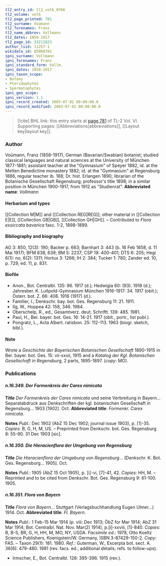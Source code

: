 ```yaml
---
tl2_entry_id: tl2_vol6_0766
tl2_volume: vol6
tl2_page_printed: 781
tl2_surname: Voümann
tl2_forenames: Franz
tl2_name_abbrev: Vollmann
tl2_dates: 1858-1917
tl2_page_id: 33212823
author_lsid: 11257-1
wikidata_id: Q5868701
ipni_surname: Vollmann
ipni_forenames: Franz
ipni_standard_form: Vollm.
ipni_dates: 1858-1917
ipni_taxon_scope: 
- Botany
- Pteridophytes
- Spermatophytes
ipni_geo_scope: 
ipni_version: 1.1
ipni_record_created: 2003-07-02 00:00:00.0
ipni_record_modified: 2003-07-02 00:00:00.0
---
```



> [!cite] BHL link: this entry starts at [page 781](https://www.biodiversitylibrary.org/page/33212823) of TL-2 Vol. VI.
> Supporting pages: [[Abbreviations|abbreviations]], [[Layout key|layout key]].

### Author

Voümann, Franz (1858-1917), German (Bavarian/Swabian) botanist; studied classical languages and natural sciences at the University of München 1877-1881; assistant teacher at the "Gymnasium" of Speyer 1882, id. at the Metten Benedictine monastery 1882; id. at the "Gymnasium" at Regensburg 1886, regular teacher ib. 188; Dr. hist. Erlangen 1890; librarian of the Botanische Gesellschaft Regensburg; professor's title 1898; in a similar position in München 1900-1917, from 1912 as "Studienrat". 
**Abbreviated name**: *Vollmann*

#### Herbarium and types

[[Collection M|M]] and [[Collection REG|REG]]; other material in [[Collection E|E]], [[Collection GB|GB]], [[Collection GH|GH]]. – Contributed to *Flora exsiccata bavarica* fasc. 1-2, 1898-1899.

#### Bibliography and biography

AG 3: 850, 12(3): 190; Backer p. 663; Barnhart 3: 443 (b. 16 Feb 1858, d. 11 Mai 1917); BFM 638, 639; BM 5: 2237; CSP 19: 400-401; DTS 6: 205; Hegi 6(1): no, 6(2): 1311; Hortus 3: 1266; IH 2: 384; Tucker 1: 780; Zander ed. 10, p. 729, ed. 11, p. 831.

#### Biofile

- Anon., Bot. Centralbl. 135: 96. 1917 (d.); Hedwigia 60: (93). 1918 (d.); Jahresber. K. Luitpold-Gymnasium München 1916-1917: 34. 1917 (obit.); Österr. bot. Z. 66: 408. 1916 (1917) (d.).
- Familier, I., Denkschr. bay. bot. Ges. Regensburg 11: 21. 1911.
- Ilg, W., Hoppea 42: 158, 346. 1984.
- Oberschelp, R., ed., Gesamtverz. deut. Schriftt. 139: 485. 1981.
- Paul, H., Ber. bayer. bot. Ges. 16: 14-21. 1917 (obit., portr., list publ.).
- Pongratz, L., Acta Albert. ratisbon. 25: 112-113. 1963 (biogr. sketch, bibl.).

#### Note

Wrote a *Geschichte der Bayerischen Botanischen Gesellschaft* 1890-1915 in Ber. bayer. bot. Ges. 15: vii-xxxii, 1915 and a *Katalog der Kgl. Botanischen Gesellschaft in Regensburg*, 2 parts, 1895-1897. (*copy*: MO).

### Publications

##### n.16.349. Der Formenkreis der Carex nimicata

**Title**
*Der Formenkreis der Carex nimicata* und seine Verbreitung in Bayern... Separatabdruck aus Denkschriften der kgl. botanischen Gesellschaft in Regensburg... 1903 \[1902\]. Oct.
**Abbreviated title**: *Formenkr. Carex nimicata*.

**Notes**
*Publ*.: Dec 1902 (AbZ 15 Dec 1902; journal issue 1903), p. \[1\]-35. *Copies*: B, G, H, M, US. – Preprinted from Denkschr. bot. Ges. Regensburg 8: 55-90. 31 Dec 1903 \[sic\].

##### n.16.350. Die Hieracienflora der Umgebung von Regensburg

**Title**
*Die Hieracienflora der Umgebung von Regensburg*... \[Denkschr. K. Bot. Ges. Regensburg... 1905\]. Oct.

**Notes**
*Publ*.: 1905 (AbZ 15 Oct 1905), p. \[i\]-vi, \[7\]-41, 42. *Copies*: HH, M. – Reprinted and to be cited from Denkschr. Bot. Ges. Regensburg 9: 61-100. 1905.

##### n.16.351. Flora von Bayern

**Title**
*Flora von Bayern*... Stuttgart (Verlagsbuchhandlung Eugen Ulmer...) 1914. Oct.
**Abbreviated title**: *Fl. Bayern*.

**Notes**
*Publ*.: 1 Feb-15 Mar 1914 (p. viii: Dec 1913; ÖbZ for Mar 1914; AbZ 31 Mar 1914; Bot. Centralbl. Nat. Nov. Mar(2) 1914), p.\[i\]-xxviii, \[1\]-840. *Copies*: B, B-S, BR, G, H, HH, M, MO, NY, USDA.
*Facsimile ed*.: 1978, Otto Koeltz Science Publishers, Koenigstein/W. Germany, ISBN 3-87429-150-2. *Copy*: FAS. – Taxon 29(1): 181. 1980.
*Ref*.: Guterman, W., Excerpta bot. sect. A. 36(6): 479-480. 1981 (rev. facs. ed.; additional details; refs. to follow-ups).
- Irmscher, E., Bot. Centralbl. 128: 395-396. 1915 (rev.).


